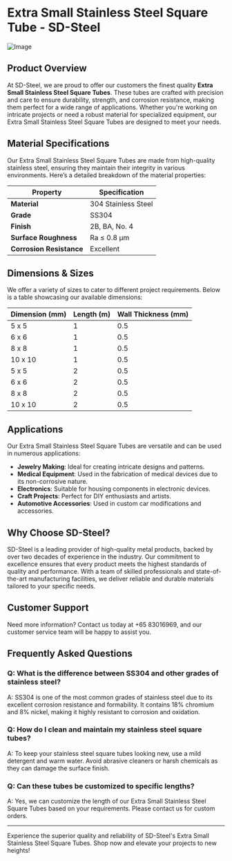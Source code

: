# Extra Small Stainless Steel Square Tube - SD-Steel

![Image](https://github.com/user-attachments/assets/2567258e-e124-4816-932d-1809bd27ef0b)

## Product Overview

At SD-Steel, we are proud to offer our customers the finest quality **Extra Small Stainless Steel Square Tubes**. These tubes are crafted with precision and care to ensure durability, strength, and corrosion resistance, making them perfect for a wide range of applications. Whether you're working on intricate projects or need a robust material for specialized equipment, our Extra Small Stainless Steel Square Tubes are designed to meet your needs.

## Material Specifications

Our Extra Small Stainless Steel Square Tubes are made from high-quality stainless steel, ensuring they maintain their integrity in various environments. Here’s a detailed breakdown of the material properties:

| Property            | Specification         |
|---------------------|-----------------------|
| **Material**        | 304 Stainless Steel   |
| **Grade**           | SS304                 |
| **Finish**          | 2B, BA, No. 4         |
| **Surface Roughness** | Ra ≤ 0.8 μm       |
| **Corrosion Resistance** | Excellent     |

## Dimensions & Sizes

We offer a variety of sizes to cater to different project requirements. Below is a table showcasing our available dimensions:

| Dimension (mm) | Length (m) | Wall Thickness (mm) |
|----------------|------------|---------------------|
| 5 x 5          | 1          | 0.5                 |
| 6 x 6          | 1          | 0.5                 |
| 8 x 8          | 1          | 0.5                 |
| 10 x 10        | 1          | 0.5                 |
| 5 x 5          | 2          | 0.5                 |
| 6 x 6          | 2          | 0.5                 |
| 8 x 8          | 2          | 0.5                 |
| 10 x 10        | 2          | 0.5                 |

## Applications

Our Extra Small Stainless Steel Square Tubes are versatile and can be used in numerous applications:

- **Jewelry Making**: Ideal for creating intricate designs and patterns.
- **Medical Equipment**: Used in the fabrication of medical devices due to its non-corrosive nature.
- **Electronics**: Suitable for housing components in electronic devices.
- **Craft Projects**: Perfect for DIY enthusiasts and artists.
- **Automotive Accessories**: Used in custom car modifications and accessories.

## Why Choose SD-Steel?

SD-Steel is a leading provider of high-quality metal products, backed by over two decades of experience in the industry. Our commitment to excellence ensures that every product meets the highest standards of quality and performance. With a team of skilled professionals and state-of-the-art manufacturing facilities, we deliver reliable and durable materials tailored to your specific needs.

## Customer Support

Need more information? Contact us today at +65 83016969, and our customer service team will be happy to assist you.

## Frequently Asked Questions

### Q: What is the difference between SS304 and other grades of stainless steel?
A: SS304 is one of the most common grades of stainless steel due to its excellent corrosion resistance and formability. It contains 18% chromium and 8% nickel, making it highly resistant to corrosion and oxidation.

### Q: How do I clean and maintain my stainless steel square tubes?
A: To keep your stainless steel square tubes looking new, use a mild detergent and warm water. Avoid abrasive cleaners or harsh chemicals as they can damage the surface finish.

### Q: Can these tubes be customized to specific lengths?
A: Yes, we can customize the length of our Extra Small Stainless Steel Square Tubes based on your requirements. Please contact us for custom orders.

---

Experience the superior quality and reliability of SD-Steel's Extra Small Stainless Steel Square Tubes. Shop now and elevate your projects to new heights!